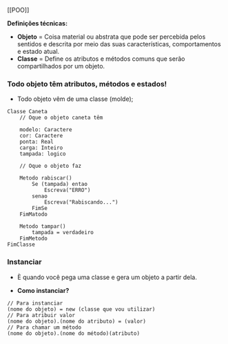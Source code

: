[[POO]]

**Definições técnicas:**
- **Objeto** = Coisa material ou abstrata que pode ser percebida pelos sentidos e descrita por meio das suas características, comportamentos e estado atual.
- **Classe** = Define os atributos e métodos comuns que serão compartilhados por um objeto.

### Todo objeto têm atributos, métodos e estados!
- Todo objeto vêm de uma classe (molde);
```
Classe Caneta
	// Oque o objeto caneta têm
	
	modelo: Caractere
	cor: Caractere
	ponta: Real
	carga: Inteiro
	tampada: logico	
	
	// Oque o objeto faz
	
	Metodo rabiscar()
		Se (tampada) entao
			Escreva("ERRO")
		senao
			Escreva("Rabiscando...")
		FimSe
	FimMatodo
	
	Metodo tampar()
		tampada = verdadeiro
	FimMetodo
FimClasse
```
### Instanciar
- È quando você pega uma classe e gera um objeto a partir dela.

- **Como instanciar?**
```
// Para instanciar
(nome do objeto) = new (classe que vou utilizar)
// Para atribuir valor
(nome do objeto).(nome do atributo) = (valor)
// Para chamar um método
(nome do objeto).(nome do método)(atributo)
```

